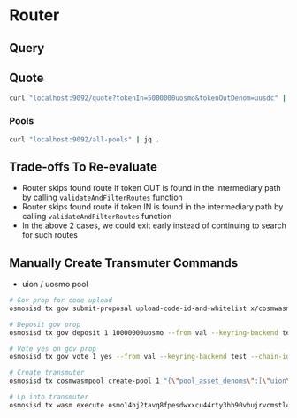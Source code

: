 # Router

## Query


## Quote

```bash
curl "localhost:9092/quote?tokenIn=5000000uosmo&tokenOutDenom=uusdc" | jq .
```

### Pools

```bash
curl "localhost:9092/all-pools" | jq .
```

## Trade-offs To Re-evaluate

- Router skips found route if token OUT is found in the intermediary
path by calling `validateAndFilterRoutes` function
- Router skips found route if token IN is found in the intermediary
path by calling `validateAndFilterRoutes` function
- In the above 2 cases, we could exit early instead of continuing to search for such routes

## Manually Create Transmuter Commands

- uion / uosmo pool

```bash
# Gov prop for code upload
osmosisd tx gov submit-proposal upload-code-id-and-whitelist x/cosmwasmpool/bytecode/transmuter_migrate.wasm --title "T" --description "T" --from lo-test1 --keyring-backend test --chain-id localosmosis --gas=50000000 --fees 625000uosmo -b=block

# Deposit gov prop
osmosisd tx gov deposit 1 10000000uosmo --from val --keyring-backend test --chain-id localosmosis -b=block --fees=125000uosmo --gas=50000000

# Vote yes on gov prop
osmosisd tx gov vote 1 yes --from val --keyring-backend test --chain-id localosmosis -b=block --fees=6250uosmo --gas=2500000

# Create transmuter
osmosisd tx cosmwasmpool create-pool 1 "{\"pool_asset_denoms\":[\"uion\",\"uosmo\"]}" --from lo-test1 --keyring-backend test --chain-id localosmosis --fees 8750uosmo -b=block --gas=3500000

# Lp into transmuter
osmosisd tx wasm execute osmo14hj2tavq8fpesdwxxcu44rty3hh90vhujrvcmstl4zr3txmfvw9sq2r9g9 "{\"join_pool\":{}  }" --amount 1000000uosmo,2000000uion --from lo-test1 --keyring-backend test --chain-id localosmosis --fees 8750uosmo -b=block --gas=3500000
```
